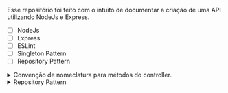 Esse repositório foi feito com o intuito de documentar a criação de uma API utilizando NodeJs e Express.

- [ ] NodeJs
- [ ] Express
- [ ] ESLint
- [ ] Singleton Pattern
- [ ] Repository Pattern

<details>
<summary>
Convenção de nomeclatura para métodos do controller.
</summary>

Algumas opções de nomeação de métodos com base no verbo HTTP correspondente à ação REST que estão realizando:

- #### Para o verbo HTTP GET:

  - index() - para lidar com requisições HTTP GET na rota raiz do recurso
  - show() - para lidar com requisições HTTP GET para recuperar um recurso específico
  - list() - para lidar com requisições HTTP GET para recuperar uma lista de recursos


- #### Para o verbo HTTP POST:

  - create() || store() - para lidar com requisições HTTP POST para criar um novo recurso


- #### Para o verbo HTTP PUT/PATCH:

  - update() || edit() - para lidar com requisições HTTP PUT/PATCH para atualizar um recurso existente


- #### Para o verbo HTTP DELETE:

  - destroy() - para lidar com requisições HTTP DELETE para deletar um recurso existente


</details>

<details>
<summary>
Repository Pattern
</summary>
- O Repository Pattern diz que precisamos ter uma camada de abstração de acesso ao Data Source
- Ou seja, nosso controller não tem acesso ao nosso Data Source.
  - O Controller conhece o Repository e o Repository fala com o Data Source.
    - Controller < -- > Repository < -- > Data Source

Exemplo de uso:
O controller chama a função create do Repository e ele é que vai saber se vai buscar a informação em um banco de dados, eum mock ou seja lá o que for que usaremos, não é responsabilidade do Controller saber disso. No Controller será executado dessa forma, por exemplo:
```jsx
Repository.create();
```

Neste projeto utilizamos método assíncrono dentro do Repository, porém, na promise só retornamos o Resolve, sem reject.
Por que?
Porque a regra de negócio ela NUNCA vai ficar dentro do Repository. A gente nunca téra uma condicional dentro do Repository, por exemplo. Não importa pra ele, quem irá tratar isso é o Controller. A unica finalidade do Repository é acessar o Data Source. Não importa por exemplo, usando banco de dados, saber se a conexão está estabelecida ou não tá, quem irá tratar isso é o Controller.
</details>